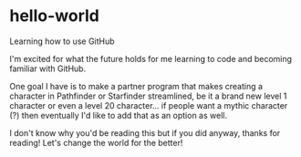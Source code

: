 # hello-world
Learning how to use GitHub

I'm excited for what the future holds for me learning to code and becoming familiar with GitHub.

One goal I have is to make a partner program that makes creating a character in Pathfinder or Starfinder streamlined, be it a brand new level 1 character or even a level 20 character... if people want a mythic character (?) then eventually I'd like to add that as an option as well. 

I don't know why you'd be reading this but if you did anyway, thanks for reading! Let's change the world for the better!
